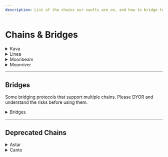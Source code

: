 ```yaml
---
description: List of the chains our vaults are on, and how to bridge tokens over.
---
```


# Chains & Bridges

<details>

<summary>Kava</summary>

## Bridges

Canonical (Native\*):\
[https://app.kava.io/evm/wkava](https://app.kava.io/evm/wkava)\
[https://app.kava.io/transfer](https://app.kava.io/transfer)\
\*for KAVA and ATOM transfers between Kava (Cosmos) and Kava (EVM) chains

[Exceptions](broken-reference): USX

Reference: [https://medium.com/kava-labs/how-to-use-the-kava-evm-faq-5e6d79e617ce](https://medium.com/kava-labs/how-to-use-the-kava-evm-faq-5e6d79e617ce)

</details>

<details>

<summary>Linea</summary>

## Bridges

Canonical: [https://bridge.linea.build](https://bridge.linea.build)

</details>

<details>

<summary>Moonbeam</summary>

## Bridges

Canonical (Polkadot/Native\*): [Moonbeam App](chains-and-bridges.md#moonbeam-app)\
\*Bridge for native Polkadot assets like DOT, GLMR

Moonwell: [Portal Token Bridge (Wormhole)](broken-reference)

Reference: [https://docs.moonwell.fi/moonwell-finance/user-guides/bridging-assets#bridging-assets-to-moonbeam](https://docs.moonwell.fi/moonwell-finance/user-guides/bridging-assets#bridging-assets-to-moonbeam)

## Moonbeam App

app: [https://apps.moonbeam.network/moonbeam/xcm](https://apps.moonbeam.network/moonbeam/xcm)

</details>

<details>

<summary>Moonriver</summary>

## Bridges

Canonical (Polkadot/Native\*): [Moonriver App](chains-and-bridges.md#moonriver-app)\
\*Bridge for native Polkadot assets like DOT, MOVR

Reference: [https://docs.moonwell.fi/moonwell-finance/user-guides/bridging-assets#bridging-assets-to-moonriver](https://docs.moonwell.fi/moonwell-finance/user-guides/bridging-assets#bridging-assets-to-moonriver)

## Moonriver App

app: [https://apps.moonbeam.network/moonriver/xcm](https://apps.moonbeam.network/moonriver/xcm)

</details>

***

## Bridges

Some bridging protocols that support multiple chains. Please DYOR and understand the risks before using them.

<details>

<summary>Bridges</summary>

Bridging Tutorials here:

## Celer cBridge

App: [https://cbridge.celer.network/](https://cbridge.celer.network/)\
Web: [https://celer.network/](https://celer.network/)

## Portal Token Bridge (Wormhole)

App: [https://www.portalbridge.com/](https://www.portalbridge.com/)

## Synapse

App: [https://synapseprotocol.com/](https://synapseprotocol.com/)

## WAN Bridge

App: [https://bridge.wanchain.org/#/](https://bridge.wanchain.org/#/)

## Exceptions

ACS: [Multichain.org](chains-and-bridges.md#multichain.org)\
USX: [Celer cBridge](chains-and-bridges.md#celer-cbridge)

## Multichain.org

**WARNING**: The Multichain.org Bridge is out of service and has likely been hacked. Please do not use it. All Multichain.org assets are affected, including ACS, assets on Kava, Fantom, Moonriver and more. [More Info](https://twitter.com/acryptosdao/status/1677202113905176577)

App: [https://app.multichain.org/](https://app.multichain.org/)\
Web: [https://multichain.org/](https://multichain.org/)

</details>

***

## Deprecated Chains

<details>

<summary>Astar</summary>

Faucet: [Astar App](broken-reference)

### Bridges

Canonical (Polkadot/Native\*): [Astar App](broken-reference)\
\*Bridge for native Polkadot assets like DOT, USDT (not ceUSDT), and transfers between Astar Native and EVM addresses.

Canonical (EVM): [Celer cBridge](broken-reference)

USDT (not ceUSDT): [WAN Bridge](broken-reference)

[Exceptions](broken-reference): ACS

### Astar App

app: [https://portal.astar.network/astar/assets](https://portal.astar.network/astar/assets)

#### Astar ACryptoS dApp Staking

[https://portal.astar.network/astar/dapp-staking/dapp?dapp=0x569b344ad6bf087a285f0d415d0066028921d873](https://portal.astar.network/astar/dapp-staking/dapp?dapp=0x569b344ad6bf087a285f0d415d0066028921d873)

### Notes

Astar docs for transferring tokens: [https://docs.astar.network/docs/user-guides/transfer-tokens](https://docs.astar.network/docs/user-guides/transfer-tokens)\
_Important notes on transferring ASTR to/from exchanges, to/from Polkadot, between native and EVM addresses._

Reference:\
[https://docs.astar.network/docs/integrations/bridges/cbridge](https://docs.astar.network/docs/integrations/bridges/cbridge)\
[https://docs.astar.network/docs/integrations/bridges/wanchain](https://docs.astar.network/docs/integrations/bridges/wanchain)

</details>

<details>

<summary>Canto</summary>

##

***

## Canto

### Bridges

Canonical: [https://canto.io/bridge](https://canto.io/bridge)

Others:\
[Synapse](broken-reference) (USDC, USDT)\
[Celer cBridge](broken-reference) (BNB, BUSD, WBTC)

Reference: [https://docs.canto.io/user-guides/bridging-assets](https://docs.canto.io/user-guides/bridging-assets)

</details>

